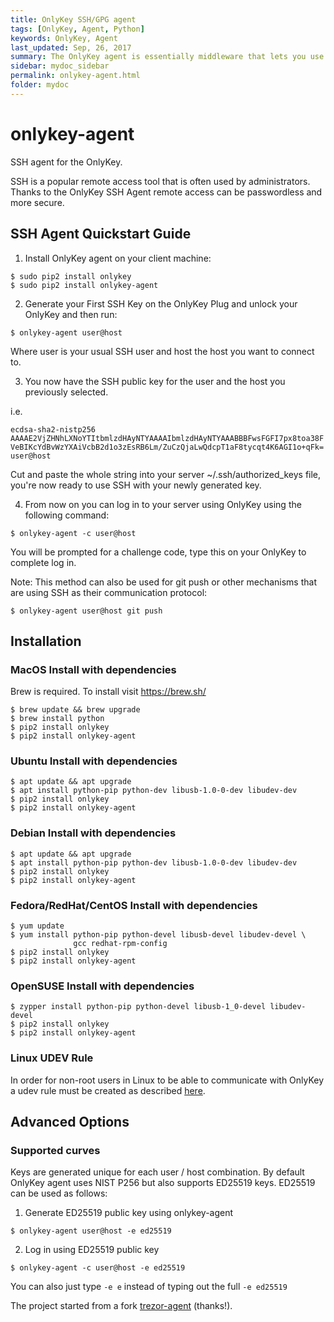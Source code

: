 ```yaml
---
title: OnlyKey SSH/GPG agent
tags: [OnlyKey, Agent, Python]
keywords: OnlyKey, Agent
last_updated: Sep, 26, 2017
summary: The OnlyKey agent is essentially middleware that lets you use OnlyKey as a hardware SSH/GPG device (GPG not supported yet).
sidebar: mydoc_sidebar
permalink: onlykey-agent.html
folder: mydoc
---
```


# onlykey-agent

SSH agent for the OnlyKey.

SSH is a popular remote access tool that is often used by administrators. Thanks to the OnlyKey SSH Agent remote access can be passwordless and more secure.

## SSH Agent Quickstart Guide

1) Install OnlyKey agent on your client machine:

```
$ sudo pip2 install onlykey
$ sudo pip2 install onlykey-agent
```

2) Generate your First SSH Key on the OnlyKey
Plug and unlock your OnlyKey and then run:

```
$ onlykey-agent user@host
```

Where user is your usual SSH user and host the host you want to connect to.

3) You now have the SSH public key for the user and the host you previously selected.

i.e.

`ecdsa-sha2-nistp256 AAAAE2VjZHNhLXNoYTItbmlzdHAyNTYAAAAIbmlzdHAyNTYAAABBBFwsFGFI7px8toa38FVeBIKcYdBvWzYXAiVcbB2d1o3zEsRB6Lm/ZuCzQjaLwQdcpT1aF8tycqt4K6AGI1o+qFk= user@host`

Cut and paste the whole string into your server ~/.ssh/authorized_keys file, you're now ready to use SSH with your newly generated key.

4) From now on you can log in to your server using OnlyKey using the following command:

```
$ onlykey-agent -c user@host
```

You will be prompted for a challenge code, type this on your OnlyKey to complete log in.

Note: This method can also be used for git push or other mechanisms that are using SSH as their communication protocol:

```
$ onlykey-agent user@host git push
```

## Installation

### MacOS Install with dependencies
Brew is required. To install visit https://brew.sh/
```
$ brew update && brew upgrade
$ brew install python
$ pip2 install onlykey
$ pip2 install onlykey-agent
```

### Ubuntu Install with dependencies
```
$ apt update && apt upgrade
$ apt install python-pip python-dev libusb-1.0-0-dev libudev-dev
$ pip2 install onlykey
$ pip2 install onlykey-agent
```

### Debian Install with dependencies
```
$ apt update && apt upgrade
$ apt install python-pip python-dev libusb-1.0-0-dev libudev-dev
$ pip2 install onlykey
$ pip2 install onlykey-agent
```

### Fedora/RedHat/CentOS Install with dependencies
```
$ yum update
$ yum install python-pip python-devel libusb-devel libudev-devel \
              gcc redhat-rpm-config
$ pip2 install onlykey
$ pip2 install onlykey-agent
```
### OpenSUSE Install with dependencies
```
$ zypper install python-pip python-devel libusb-1_0-devel libudev-devel
$ pip2 install onlykey
$ pip2 install onlykey-agent
```

### Linux UDEV Rule

In order for non-root users in Linux to be able to communicate with OnlyKey a udev rule must be created as described [here](https://www.pjrc.com/teensy/td_download.html).

## Advanced Options

### Supported curves

Keys are generated unique for each user / host combination. By default OnlyKey agent uses NIST P256 but also supports ED25519 keys. ED25519 can be used as follows:

1) Generate ED25519 public key using onlykey-agent
```
$ onlykey-agent user@host -e ed25519
```

2) Log in using ED25519 public key
```
$ onlykey-agent -c user@host -e ed25519
```

You can also just type `-e e` instead of typing out the full `-e ed25519`

The project started from a fork [trezor-agent](https://github.com/romanz/trezor-agent) (thanks!).

